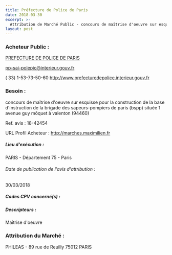 ```yaml
---
title: Préfecture de Police de Paris
date: 2018-03-30
excerpt: >-
  Attribution de Marché Public - concours de maîtrise d'oeuvre sur esquisse pour la construction de la base d'instruction de la brigade des sapeurs-pompiers de paris (bspp) située 1 avenue guy môquet à valenton (94460)
layout: post
---
```


### Acheteur Public : 
<a href="/acheteur-132/siren-177501517"> PREFECTURE DE POLICE DE PARIS</a><br/>



pp-sai-polepic@interieur.gouv.fr

( 33) 1-53-73-50-60
http://www.prefecturedepolice.interieur.gouv.fr
### Besoin :

concours de maîtrise d'oeuvre sur esquisse pour la construction de la base d'instruction de la brigade des sapeurs-pompiers de paris (bspp) située 1 avenue guy môquet à valenton (94460)

Ref. avis : 18-42454

URL Profil Acheteur : http://marches.maximilien.fr

##### Lieu d'exécution :

PARIS - Département 75 - Paris

###### Date de publication de l'avis d'attribution : 
30/03/2018

##### Codes CPV concerné(s) :

##### Descripteurs :
Maîtrise d'oeuvre <br/>

### Attribution du Marché :
PHILEAS - 89 rue de Reuilly 75012 PARIS <br/>

